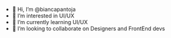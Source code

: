 - 👋 Hi, I’m @biancapantoja
- 👀 I’m interested in UI/UX 
- 🌱 I’m currently learning UI/UX 
- 💞️ I’m looking to collaborate on Designers and FrontEnd devs

<!---
biancapantoja/biancapantoja is a ✨ special ✨ repository because its `README.md` (this file) appears on your GitHub profile.
You can click the Preview link to take a look at your changes.
--->
